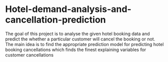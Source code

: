# Hotel-demand-analysis-and-cancellation-prediction
The goal of this project is to analyse the given hotel booking data and predict the whether a particular  customer will cancel the booking or not. The main idea is to find the appropriate prediction model for  predicting hotel booking cancellations which finds the finest explaining variables for customer  cancellations
